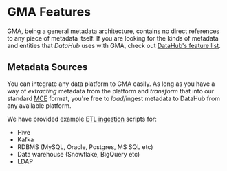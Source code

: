 # GMA Features

GMA, being a general metadata architecture, contains no direct references to any piece of metadata itself. If you are
looking for the kinds of metadata and entities that _DataHub_ uses with GMA, check out
[DataHub's feature list](https://github.com/linkedin/datahub/blob/master/docs/features.md).

## Metadata Sources

You can integrate any data platform to GMA easily. As long as you have a way of _extracting_ metadata from the platform
and _transform_ that into our standard [MCE](what/mxe.md) format, you're free to _load_/ingest metadata to DataHub from
any available platform.

We have provided example [ETL ingestion](architecture/metadata-ingestion.md) scripts for:

- Hive
- Kafka
- RDBMS (MySQL, Oracle, Postgres, MS SQL etc)
- Data warehouse (Snowflake, BigQuery etc)
- LDAP
